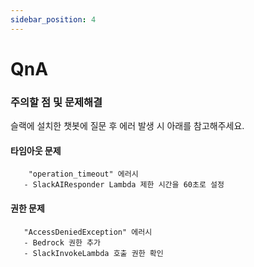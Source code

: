 ```yaml
---
sidebar_position: 4
---
```

# QnA

### 주의할 점 및 문제해결

슬랙에 설치한 챗봇에 질문 후 에러 발생 시 아래를 참고해주세요.

#### 타임아웃 문제
```
    "operation_timeout" 에러시
   - SlackAIResponder Lambda 제한 시간을 60초로 설정
```

#### 권한 문제
```
   "AccessDeniedException" 에러시
   - Bedrock 권한 추가
   - SlackInvokeLambda 호출 권한 확인
```